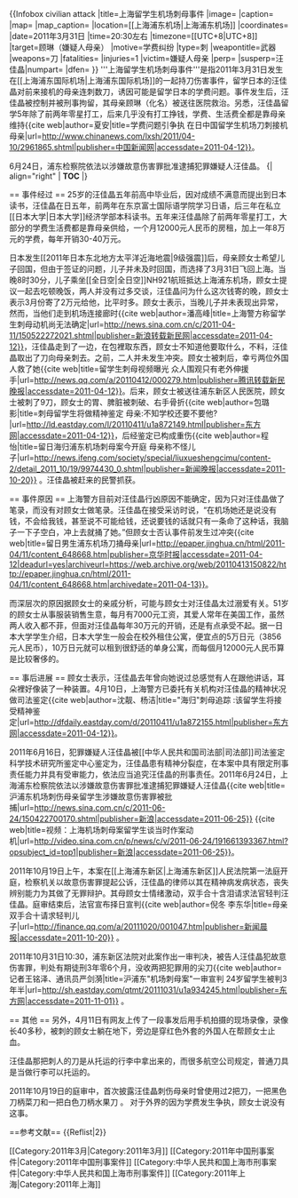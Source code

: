 {{Infobox civilian attack |title=上海留学生机场刺母事件 |image= |caption= |map= |map_caption= |location=[[上海浦东机场|上海浦东机场]] |coordinates= |date=2011年3月31日 |time=20:30左右 |timezone=[[UTC+8|UTC+8]] |target=顾琳（嫌疑人母亲） |motive=学费纠纷 |type=刺 |weapontitle=武器 |weapons=刀 |fatalities= |injuries=1 |victim=嫌疑人母亲 |perp= |susperp=汪佳晶|numpart= |dfen= }}
'''上海留学生机场刺母事件'''是指2011年3月31日发生在[[上海浦东国际机场|上海浦东国际机场]]的一起持刀伤害事件，留学日本的汪佳晶对前来接机的母亲连刺数刀，诱因可能是留学日本的学费问题。事件发生后，汪佳晶被控制并被刑事拘留，其母亲顾琳（化名）被送往医院救治。另悉，汪佳晶留学5年除了前两年零星打工，后来几乎没有打工挣钱，学费、生活费全都是靠母亲维持<ref>{{cite web|author=夏安|title=学费问题引争执 在日中国留学生机场刀刺接机母亲|url=http://www.chinanews.com/lxsh/2011/04-10/2961865.shtml|publisher=中国新闻网|accessdate=2011-04-12}}</ref>。

6月24日，浦东检察院依法以涉嫌故意伤害罪批准逮捕犯罪嫌疑人汪佳晶。
{| align="right"
  | __TOC__
  |}

== 事件经过 ==
25岁的汪佳晶五年前高中毕业后，因对成绩不满意而提出到日本读书，汪佳晶在日五年，前两年在东京富士国际语学院学习日语，后三年在私立[[日本大学|日本大学]]经济学部本科读书。五年来汪佳晶除了前两年零星打工，大部分的学费生活费都是靠母亲供给，一个月12000元人民币的房租，加上一年8万元的学费，每年开销30-40万元。

日本发生[[2011年日本东北地方太平洋近海地震|9级强震]]后，母亲顾女士希望儿子回国，但由于签证的问题，儿子并未及时回国，而选择了3月31日飞回上海。当晚8时30分，儿子乘坐[[全日空|全日空]]NH921航班抵达上海浦东机场，顾女士提议一起去吃顿晚饭，两人并没有过多交谈，汪佳晶问为什么这次钱寄的晚，顾女士表示3月份寄了2万元给他，比平时多。顾女士表示，当晚儿子并未表现出异常，然而，当他们走到机场连接廊时<ref>{{cite web|author=潘高峰|title=上海警方称留学生刺母动机尚无法确定|url=http://news.sina.com.cn/c/2011-04-11/150522272021.shtml|publisher=新浪转载新民网|accessdate=2011-04-12}}</ref>，汪佳晶走到了一边，在包裡取东西，顾女士不知道他要取什么，不料，汪佳晶取出了刀向母亲刺去。之前，二人并未发生冲突。顾女士被刺后，幸亏两位外国人救了她<ref name="wai">{{cite web|title=留学生刺母视频曝光 众人围观只有老外伸援手|url=http://news.qq.com/a/20110412/000279.htm|publisher=腾讯转载新民晚报|accessdate=2011-04-12}}</ref>。后来，顾女士被送往浦东新区人民医院，顾女士被刺了9刀，顾女士的胃、脾脏被刺破、右手骨折<ref name="dfw">{{cite web|author=包璐影|title=刺母留学生将做精神鉴定 母亲:不知学校还要不要他?|url=http://ld.eastday.com/l/20110411/u1a872149.html|publisher=东方网|accessdate=2011-04-12}}</ref>，后经鉴定已构成重伤<ref>{{cite web|author=程怡|title=留日海归浦东机场刺母案今开庭 母亲称不怪儿子|url=http://news.ifeng.com/society/special/liuxueshengcimu/content-2/detail_2011_10/19/9974430_0.shtml|publisher=新闻晚报|accessdate=2011-10-20}}</ref> 。汪佳晶被赶来的民警抓获。

== 事件原因 ==
上海警方目前对汪佳晶行凶原因不能确定，因为只对汪佳晶做了笔录，而没有对顾女士做笔录。汪佳晶在接受采访时说，“在机场她还是说没有钱，不会给我钱，甚至说不可能给钱，还说要钱的话就只有一条命了这种话，我脑子一下子空白，冲上去就捅了她。”但顾女士否认事件前发生过冲突<ref>{{cite web|title=留日男生浦东机场刀捅母亲|url=http://epaper.jinghua.cn/html/2011-04/11/content_648668.htm|publisher=京华时报|accessdate=2011-04-12|deadurl=yes|archiveurl=https://web.archive.org/web/20110413150822/http://epaper.jinghua.cn/html/2011-04/11/content_648668.htm|archivedate=2011-04-13}}</ref>。

而深层次的原因据顾女士的亲戚分析，可能与顾女士对汪佳晶太过溺爱有关<ref name="dfw"></ref>。51岁的顾女士从事服装销售生意，每月有7000元工资，其爱人常年在美国工作，虽然两人收入都不菲，但面对汪佳晶每年30万元的开销，还是有点承受不起。据一日本大学学生介绍，日本大学生一般会在校外租住公寓，便宜点的5万日元（3856元人民币），10万日元就可以租到很舒适的单身公寓，而每個月12000元人民币算是比较奢侈的<ref name="hai"></ref>。

== 事后进展 ==
顾女士表示，汪佳晶去年曾向她说过总感觉有人在跟他讲话，耳朵裡好像装了一种装置。4月10日，上海警方已委托有关机构对汪佳晶的精神状况做司法鉴定<ref name="hai">{{cite web|author=沈靓、杨洁|title="海归"刺母追踪 :该留学生将接受精神鉴定|url=http://dfdaily.eastday.com/d/20110411/u1a872155.html|publisher=东方网|accessdate=2011-04-12}}</ref>。

2011年6月16日，犯罪嫌疑人汪佳晶被[[中华人民共和国司法部|司法部]]司法鉴定科学技术研究所鉴定中心鉴定为，汪佳晶患有精神分裂症，在本案中具有限定刑事责任能力并具有受审能力，依法应当追究汪佳晶的刑事责任。2011年6月24日，上海浦东检察院依法以涉嫌故意伤害罪批准逮捕犯罪嫌疑人汪佳晶<ref>{{cite web|title=沪浦东机场刺伤母亲留学生涉嫌故意伤害罪被批捕|url=http://news.sina.com.cn/c/2011-06-24/150422700170.shtml|publisher=新浪|accessdate=2011-06-25}}</ref> <ref>{{cite web|title=视频：上海机场刺母案留学生谈当时作案动机|url=http://video.sina.com.cn/p/news/c/v/2011-06-24/191661393367.html?opsubject_id=top1|publisher=新浪|accessdate=2011-06-25}}</ref>。

2011年10月19日上午，本案在[[上海浦东新区|上海浦东新区]]人民法院第一法庭开庭，检察机关以故意伤害罪提起公诉，汪佳晶的律师以其在精神病发病状态，丧失辨别能力为其做了无罪辩护。其母顾女士情绪激动，双手合十含泪请求法官轻判汪佳晶。庭审结束后，法官宣布择日宣判<ref name="ts">{{cite web|author=倪冬 李东华|title=母亲双手合十请求轻判儿子|url=http://finance.qq.com/a/20111020/001047.htm|publisher=新闻晨报|accessdate=2011-10-20}}</ref> 。

2011年10月31日10:30，浦东新区法院对此案作出一审判决，被告人汪佳晶犯故意伤害罪，判处有期徒刑3年零6个月，没收两把犯罪用的尖刀<ref>{{cite web|author=记者王铭泽、通讯员严剑漪|title=沪浦东"机场刺母案"一审宣判 24岁留学生被判3年半|url=http://sh.eastday.com/qtmt/20111031/u1a934245.html|publisher=东方网|accessdate=2011-11-01}}</ref> 。

== 其他 ==
另外，4月11日有网友上传了一段事发后用手机拍摄的现场录像，录像长40多秒，被刺的顾女士躺在地下，旁边是穿红色外套的外国人在帮顾女士止血<ref name="wai"></ref>。

汪佳晶那把刺人的刀是从托运的行李中拿出来的，而很多航空公司规定，普通刀具是当做行李可以托运的<ref name="hai"></ref>。

2011年10月19日的庭审中，首次披露汪佳晶刺伤母亲时曾使用过2把刀，一把黑色刀柄菜刀和一把白色刀柄水果刀<ref name=ts /> 。
对于外界的因为学费发生争执，顾女士说没有这事。

==参考文献==
{{Reflist|2}}

[[Category:2011年3月|Category:2011年3月]]
[[Category:2011年中国刑事案件|Category:2011年中国刑事案件]]
[[Category:中华人民共和国上海市刑事案件|Category:中华人民共和国上海市刑事案件]]
[[Category:2011年上海|Category:2011年上海]]